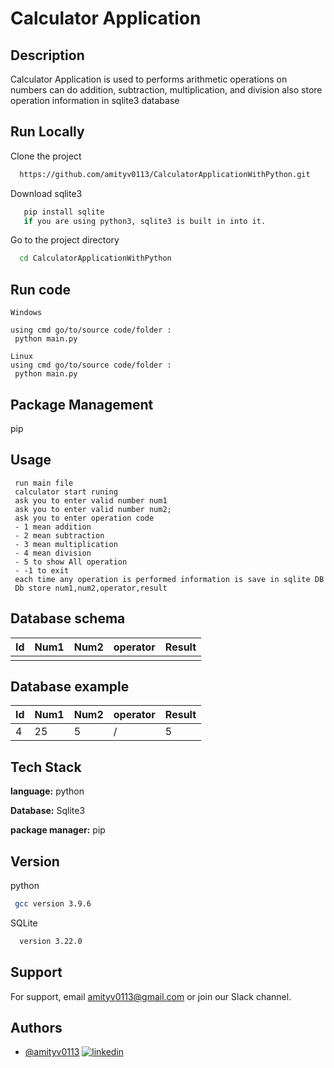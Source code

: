 # Calculator Application 
## Description
Calculator Application is used to performs arithmetic operations on numbers  can do addition, subtraction, multiplication, and division also store operation information in sqlite3 database 

## Run Locally

Clone the project

```bash
  https://github.com/amityv0113/CalculatorApplicationWithPython.git
```
Download sqlite3

```bash
   pip install sqlite
   if you are using python3, sqlite3 is built in into it.
```

Go to the project directory

```bash
  cd CalculatorApplicationWithPython
```

## Run code 
```
Windows

using cmd go/to/source code/folder :
 python main.py
```

```
Linux
using cmd go/to/source code/folder :
 python main.py

```

## Package Management

pip


## Usage
```
 run main file 
 calculator start runing 
 ask you to enter valid number num1
 ask you to enter valid number num2;
 ask you to enter operation code 
 - 1 mean addition 
 - 2 mean subtraction 
 - 3 mean multiplication
 - 4 mean division
 - 5 to show All operation
 - -1 to exit
 each time any operation is performed information is save in sqlite DB
 Db store num1,num2,operator,result

```

## Database schema 


| Id    | Num1      | Num2     | operator |   Result    |  
|:----- |:--------  |:---------|:-------- |:----------- |
|       |           |          |          |             |


## Database example 


| Id    | Num1      | Num2     | operator |   Result    |  
|:----- |:--------  |:---------|:-------- |:----------- |
|   4   |   25      |  5       |     /    | 5           |
## Tech Stack

**language:** python

**Database:** Sqlite3

**package manager:** pip

## Version

python
```bash
 gcc version 3.9.6
```
SQLite
```bash
  version 3.22.0
```

## Support

For support, email amityv0113@gmail.com or join our Slack channel.


## Authors

- [@amityv0113](https://github.com/amityv0113)
[![linkedin](https://img.shields.io/badge/linkedin-0A66C2?style=for-the-badge&logo=linkedin&logoColor=white)](https://www.linkedin.com/in/amityv0113/)


